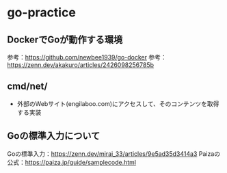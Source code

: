 # go-practice
## DockerでGoが動作する環境
参考：https://github.com/newbee1939/go-docker
参考：https://zenn.dev/akakuro/articles/2426098256785b

## cmd/net/
- 外部のWebサイト(engilaboo.com)にアクセスして、そのコンテンツを取得する実装

## Goの標準入力について
Goの標準入力：https://zenn.dev/mirai_33/articles/9e5ad35d3414a3
Paizaの公式：https://paiza.jp/guide/samplecode.html
